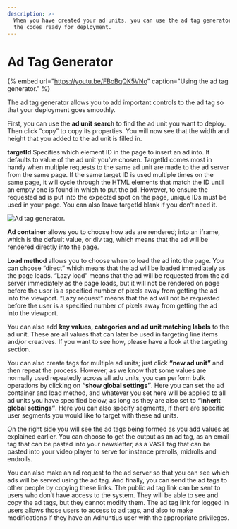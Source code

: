 ```yaml
---
description: >-
  When you have created your ad units, you can use the ad tag generator to get
  the codes ready for deployment.
---
```


# Ad Tag Generator

{% embed url="https://youtu.be/FBoBqQK5VNo" caption="Using the ad tag generator." %}

The ad tag generator allows you to add important controls to the ad tag so that your deployment goes smoothly. 

First, you can use the **ad unit search** to find the ad unit you want to deploy. Then click “copy” to copy its properties. You will now see that the width and height that you added to the ad unit is filled in. 

**targetId** Specifies which element ID in the page to insert an ad into. It defaults to value of the ad unit you’ve chosen. TargetId comes most in handy when multiple requests to the same ad unit are made to the ad server from the same page. If the same target ID is used multiple times on the same page, it will cycle through the HTML elements that match the ID until an empty one is found in which to put the ad. However, to ensure the requested ad is put into the expected spot on the page, unique IDs must be used in your page. You can also leave targetId blank if you don’t need it. 

![Ad tag generator.](../../../.gitbook/assets/202003-ad-tag-gen.gif)

**Ad container** allows you to choose how ads are rendered; into an iframe, which is the default value, or div tag, which means that the ad will be rendered directly into the page. 

**Load method** allows you to choose when to load the ad into the page. You can choose “direct” which means that the ad will be loaded immediately as the page loads. “Lazy load” means that the ad will be requested from the ad server immediately as the page loads, but it will not be rendered on page before the user is a specified number of pixels away from getting the ad into the viewport. “Lazy request” means that the ad will not be requested before the user is a specified number of pixels away from getting the ad into the viewport.

You can also add **key values, categories and ad unit matching labels** to the ad unit. These are all values that can later be used in targeting line items and/or creatives. If you want to see how, please have a look at the targeting section. 

You can also create tags for multiple ad units; just click **“new ad unit”** and then repeat the process. However, as we know that some values are normally used repeatedly across all adu units, you can perform bulk operations by clicking on **“show global settings”**. Here you can set the ad container and load method, and whatever you set here will be applied to all ad units you have specified below, as long as they are also set to **“inherit global settings”**. Here you can also specify segments, if there are specific user segments you would like to target with these ad units. 

On the right side you will see the ad tags being formed as you add values as explained earlier. You can choose to get the output as an ad tag, as an email tag that can be pasted into your newsletter, as a VAST tag that can be pasted into your video player to serve for instance prerolls, midrolls and endrolls. 

You can also make an ad request to the ad server so that you can see which ads will be served using the ad tag. And finally, you can send the ad tags to other people by copying these links. The public ad tag link can be sent to users who don’t have access to the system. They will be able to see and copy the ad tags, but they cannot modify them. The ad tag link for logged in users allows those users to access to ad tags, and also to make modifications if they have an Adnuntius user with the appropriate privileges.

